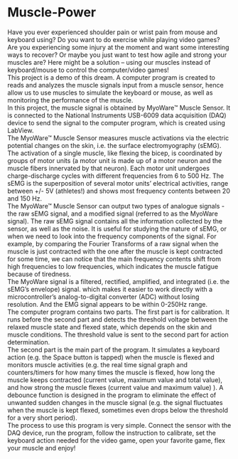 # Muscle-Power
Have you ever experienced shoulder pain or wrist pain from mouse and keyboard using? Do you want to do exercise while playing video games? Are you experiencing some injury at the moment and want some interesting ways to recover? Or maybe you just want to test how agile and strong your muscles are? Here might be a solution – using our muscles instead of keyboard/mouse to control the computer/video games!  
This project is a demo of this dream. A computer program is created to reads and analyzes the muscle signals input from a muscle sensor, hence allow us to use muscles to simulate the keyboard or mouse, as well as monitoring the performance of the muscle.  
In this project, the muscle signal is obtained by MyoWare™ Muscle Sensor. It is connected to the National Instruments USB-6009 data acquisition (DAQ) device to send the signal to the computer program, which is created using LabView.  
The MyoWare™ Muscle Sensor measures muscle activations via the electric potential changes on the skin, i.e. the surface electromyography (sEMG). The activation of a single muscle, like flexing the bicep, is coordinated by groups of motor units (a motor unit is made up of a motor neuron and the muscle fibers innervated by that neuron). Each motor unit undergoes charge-discharge cycles with different frequencies from 6 to 500 Hz. The sEMG is the superposition of several motor units’ electrical activities, range between +/- 5V (athletes!) and shows most frequency contents between 20 and 150 Hz.  
The MyoWare™ Muscle Sensor can output two types of analogue signals - the raw sEMG signal, and a modified signal (referred to as the MyoWare signal). The raw sEMG signal contains all the information collected by the sensor, as well as the noise. It is useful for studying the nature of sEMG, or when we need to look into the frequency components of the signal. For example, by comparing the Fourier Transforms of a raw signal when the muscle is just contracted with the one after the muscle is kept contracted for some time, we can notice that the main frequency contents shift from high frequencies to low frequencies, which indicates the muscle fatigue because of tiredness.  
The MyoWare signal is a filtered, rectified, amplified, and integrated (i.e. the sEMG’s envelope) signal. which makes it easier to work directly with a microcontroller’s analog-to-digital converter (ADC) without losing resolution. And the EMG signal appears to be within 0-250Hz range.  
The computer program contains two parts. The first part is for calibration. It runs before the second part and detects the threshold voltage between the relaxed muscle state and flexed state, which depends on the skin and muscle conditions. The threshold value is sent to the second part for action determination.   
The second part is the main part of the program. It simulates a keyboard action (e.g. the Space button is tapped) when the muscle is flexed and monitors muscle activities (e.g. the real time signal graph and counters/timers for how many times the muscle is flexed, how long the muscle keeps contracted (current value, maximum value and total value), and how strong the muscle flexes (current value and maximum value) ). A debounce function is designed in the program to eliminate the effect of unwanted sudden changes in the muscle signal (e.g. the signal fluctuates when the muscle is kept flexed, sometimes even drops below the threshold for a very short period).  
The process to use this program is very simple. Connect the sensor with the DAQ device, run the program, follow the instruction to calibrate, set the keyboard action needed for the video game, open your favorite game, flex your muscle and enjoy!  
